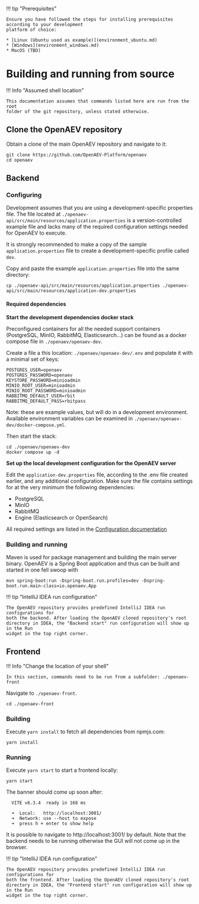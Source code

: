 !!! tip "Prerequisites"

    Ensure you have followed the steps for installing prerequisites according to your development
    platform of choice:

    * [Linux (Ubuntu used as example)](environment_ubuntu.md)
    * [Windows](environment_windows.md)
    * MacOS (TBD)

# Building and running from source

!!! Info "Assumed shell location"

    This documentation assumes that commands listed here are run from the root
    folder of the git repository, unless stated otherwise.

## Clone the OpenAEV repository
Obtain a clone of the main OpenAEV repository and navigate to it:
```shell
git clone https://github.com/OpenAEV-Platform/openaev
cd openaev
```

## Backend

### Configuring
Development assumes that you are using a development-specific properties file. The file located at
`./openaev-api/src/main/resources/application.properties` is a version-controlled example file and
lacks many of the required configuration settings needed for OpenAEV to execute.

It is strongly recommended to make a copy of the sample `application.properties` file to create
a development-specific profile called `dev`.

Copy and paste the example `application.properties` file into the same directory:
```shell
cp ./openaev-api/src/main/resources/application.properties ./openaev-api/src/main/resources/application-dev.properties
```

#### Required dependencies

**Start the development dependencies docker stack**

Preconfigured containers for all the needed support containers (PostgreSQL, MinIO, RabbitMQ, Elasticsearch...)
can be found as a docker compose file in `./openaev/openaev-dev`.

Create a file a this location: `./openaev/openaev-dev/.env` and populate it with a minimal set of keys:
```shell
POSTGRES_USER=openaev	
POSTGRES_PASSWORD=openaev
KEYSTORE_PASSWORD=minioadmin
MINIO_ROOT_USER=minioadmin
MINIO_ROOT_PASSWORD=minioadmin
RABBITMQ_DEFAULT_USER=rbit
RABBITMQ_DEFAULT_PASS=rbitpass
```
Note: these are example values, but will do in a development environment. Available environment variables
can be examined in `./openaev/openaev-dev/docker-compose.yml`.

Then start the stack:
```shell
cd ./openaev/openaev-dev
docker compose up -d
```

**Set up the local development configuration for the OpenAEV server**

Edit the `application-dev.properties` file, according to the .env file created earlier,
and any additional configuration. Make sure the file contains settings for at the very minimum
the following dependencies:

- PostgreSQL
- MinIO
- RabbitMQ
- Engine (Elasticsearch or OpenSearch)

All required settings are listed in the [Configuration documentation](../deployment/configuration.md#dependencies)


### Building and running
Maven is used for package management and building the main server binary.
OpenAEV is a Spring Boot application and thus can be built and started
in one fell swoop with
```shell
mvn spring-boot:run -Dspring-boot.run.profiles=dev -Dspring-boot.run.main-class=io.openaev.App
```

!!! tip "IntelliJ IDEA run configuration"

    The OpenAEV repository provides predefined IntelliJ IDEA run configurations for
    both the backend. After loading the OpenAEV cloned repository's root
    directory in IDEA, the "Backend start" run configuration will show up in the Run
    widget in the top right corner.


## Frontend
!!! Info "Change the location of your shell"

    In this section, commands need to be run from a subfolder: ./openaev-front

Navigate to `./openaev-front`.
```shell
cd ./openaev-front
```

### Building
Execute `yarn install` to fetch all dependencies from npmjs.com:
```shell
yarn install
```

### Running
Execute `yarn start` to start a frontend locally:
```shell
yarn start
```
The banner should come up soon after:
```
  VITE v6.3.4  ready in 168 ms

  ➜  Local:   http://localhost:3001/
  ➜  Network: use --host to expose
  ➜  press h + enter to show help
```
It is possible to navigate to http://localhost:3001/ by default. Note that the backend needs
to be running otherwise the GUI will not come up in the browser.

!!! tip "IntelliJ IDEA run configuration"

    The OpenAEV repository provides predefined IntelliJ IDEA run configurations for
    both the frontend. After loading the OpenAEV cloned repository's root
    directory in IDEA, the "Frontend start" run configuration will show up in the Run
    widget in the top right corner.
